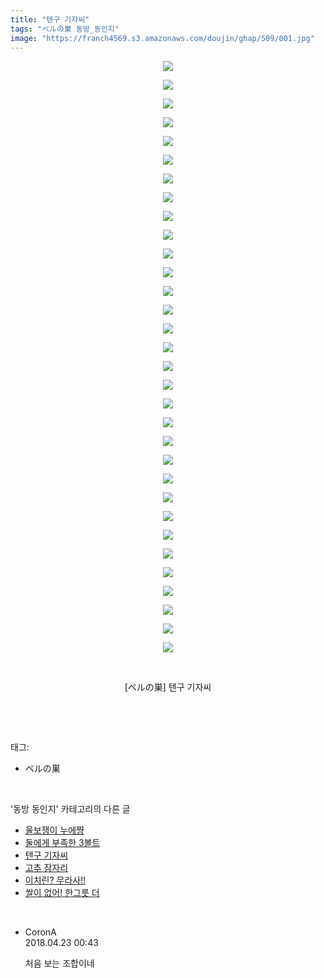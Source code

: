 ```yaml
---
title: "텐구 기자씨"
tags: "ベルの巣 동방_동인지"
image: "https://franch4569.s3.amazonaws.com/doujin/ghap/509/001.jpg"
---
```

<div class="article">
<p style="text-align: center; clear: none; float: none;"><img src="{{ site.imgserver2 }}/ghap/509/001.jpg"/></p>
<p style="text-align: center; clear: none; float: none;"><img src="{{ site.imgserver2 }}/ghap/509/002.jpg"/></p>
<p style="text-align: center; clear: none; float: none;"><img src="{{ site.imgserver2 }}/ghap/509/003.jpg"/></p>
<p style="text-align: center; clear: none; float: none;"><img src="{{ site.imgserver2 }}/ghap/509/004.jpg"/></p>
<p style="text-align: center; clear: none; float: none;"><img src="{{ site.imgserver2 }}/ghap/509/005.jpg"/></p>
<p style="text-align: center; clear: none; float: none;"><img src="{{ site.imgserver2 }}/ghap/509/006.jpg"/></p>
<p style="text-align: center; clear: none; float: none;"><img src="{{ site.imgserver2 }}/ghap/509/007.jpg"/></p>
<p style="text-align: center; clear: none; float: none;"><img src="{{ site.imgserver2 }}/ghap/509/008.jpg"/></p>
<p style="text-align: center; clear: none; float: none;"><img src="{{ site.imgserver2 }}/ghap/509/009.jpg"/></p>
<p style="text-align: center; clear: none; float: none;"><img src="{{ site.imgserver2 }}/ghap/509/010.jpg"/></p>
<p style="text-align: center; clear: none; float: none;"><img src="{{ site.imgserver2 }}/ghap/509/011.jpg"/></p>
<p style="text-align: center; clear: none; float: none;"><img src="{{ site.imgserver2 }}/ghap/509/012.jpg"/></p>
<p style="text-align: center; clear: none; float: none;"><img src="{{ site.imgserver2 }}/ghap/509/013.jpg"/></p>
<p style="text-align: center; clear: none; float: none;"><img src="{{ site.imgserver2 }}/ghap/509/014.jpg"/></p>
<p style="text-align: center; clear: none; float: none;"><img src="{{ site.imgserver2 }}/ghap/509/015.jpg"/></p>
<p style="text-align: center; clear: none; float: none;"><img src="{{ site.imgserver2 }}/ghap/509/016.jpg"/></p>
<p style="text-align: center; clear: none; float: none;"><img src="{{ site.imgserver2 }}/ghap/509/017.jpg"/></p>
<p style="text-align: center; clear: none; float: none;"><img src="{{ site.imgserver2 }}/ghap/509/018.jpg"/></p>
<p style="text-align: center; clear: none; float: none;"><img src="{{ site.imgserver2 }}/ghap/509/019.jpg"/></p>
<p style="text-align: center; clear: none; float: none;"><img src="{{ site.imgserver2 }}/ghap/509/020.jpg"/></p>
<p style="text-align: center; clear: none; float: none;"><img src="{{ site.imgserver2 }}/ghap/509/021.jpg"/></p>
<p style="text-align: center; clear: none; float: none;"><img src="{{ site.imgserver2 }}/ghap/509/022.jpg"/></p>
<p style="text-align: center; clear: none; float: none;"><img src="{{ site.imgserver2 }}/ghap/509/023.jpg"/></p>
<p style="text-align: center; clear: none; float: none;"><img src="{{ site.imgserver2 }}/ghap/509/024.jpg"/></p>
<p style="text-align: center; clear: none; float: none;"><img src="{{ site.imgserver2 }}/ghap/509/025.jpg"/></p>
<p style="text-align: center; clear: none; float: none;"><img src="{{ site.imgserver2 }}/ghap/509/026.jpg"/></p>
<p style="text-align: center; clear: none; float: none;"><img src="{{ site.imgserver2 }}/ghap/509/027.jpg"/></p>
<p style="text-align: center; clear: none; float: none;"><img src="{{ site.imgserver2 }}/ghap/509/028.jpg"/></p>
<p style="text-align: center; clear: none; float: none;"><img src="{{ site.imgserver2 }}/ghap/509/029.jpg"/></p>
<p style="text-align: center; clear: none; float: none;"><img src="{{ site.imgserver2 }}/ghap/509/030.jpg"/></p>
<p style="text-align: center; clear: none; float: none;"><img src="{{ site.imgserver2 }}/ghap/509/031.jpg"/></p>
<p style="text-align: center; clear: none; float: none;"><img src="{{ site.imgserver2 }}/ghap/509/032.jpg"/></p>
<p style="text-align: center; clear: none; float: none;"><br/></p>
<p style="text-align: center; clear: none; float: none;">[ベルの巣] 텐구 기자씨</p>
<p><br/></p>
</div><br/>
<div class="tagTrail">
<p>태그: </p>
<ul>
<li>ベルの巣</li>
</ul>
</div><br/>
<div class="another">
<p>'동방 동인지' 카테고리의 다른 글</p>
<ul>
<li><a href="/ghap_511">울보쟁이 누에쨩</a></li>
<li><a href="/ghap_510">둘에게 부족한 3볼트</a></li>
<li><a href="/ghap_509">텐구 기자씨</a></li>
<li><a href="/ghap_508">고추 잠자리</a></li>
<li><a href="/ghap_507">이치린? 무라사!!</a></li>
<li><a href="/ghap_506">쌀이 없어! 한그릇 더</a></li>
</ul>
</div><br/>
<div class="cb_module cb_fluid">
<div class="cb_wrt cb_profile">
<div class="comment">
<ul>
<li class="cb_thumb_off" id="comment15243293">
<div class="cb_comment_area">
<div class="cb_info_area">
<div class="cb_section">
<span class="cb_nick_name">CoronA</span>
</div>
<div class="cb_section">
<span class="cb_date">2018.04.23 00:43 </span>
</div>
</div>
<div class="cb_dsc_comment">
<p class="cb_dsc">
											처음 보는 조합이네
										</p>
</div>
</div></li>
</ul>
</div>
</div><!-- commentList close -->
</div><br/>
